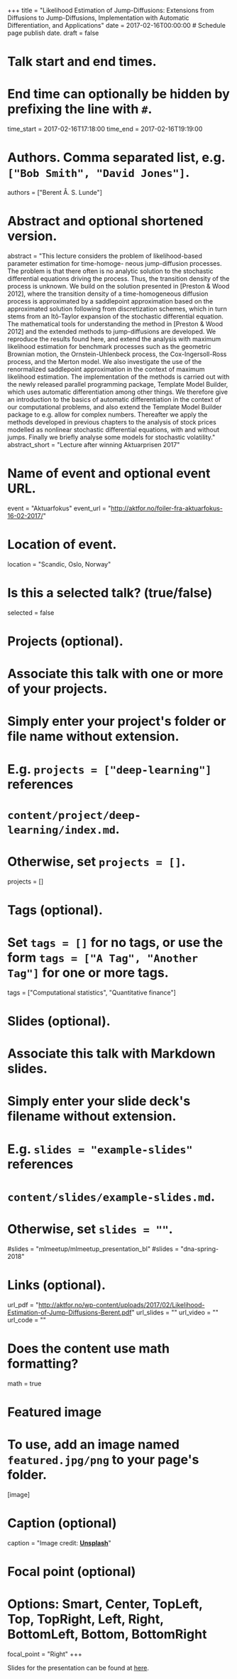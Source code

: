 +++
title = "Likelihood Estimation of Jump-Diffusions: Extensions from Diffusions to Jump-Diffusions, Implementation with Automatic Differentiation, and Applications"
date = 2017-02-16T00:00:00  # Schedule page publish date.
draft = false

# Talk start and end times.
#   End time can optionally be hidden by prefixing the line with `#`.
time_start = 2017-02-16T17:18:00
time_end = 2017-02-16T19:19:00

# Authors. Comma separated list, e.g. `["Bob Smith", "David Jones"]`.
authors = ["Berent Å. S. Lunde"]

# Abstract and optional shortened version.
abstract = "This lecture considers the problem of likelihood-based parameter estimation for time-homoge- neous jump-diffusion processes. The problem is that there often is no analytic solution to the stochastic differential equations driving the process. Thus, the transition density of the process is unknown. We build on the solution presented in [Preston & Wood 2012], where the transition density of a time-homogeneous diffusion process is approximated by a saddlepoint approximation based on the approximated solution following from discretization schemes, which in turn stems from an Itô-Taylor expansion of the stochastic differential equation. The mathematical tools for understanding the method in [Preston & Wood 2012] and the extended methods to jump-diffusions are developed. We reproduce the results found here, and extend the analysis with maximum likelihood estimation for benchmark processes such as the geometric Brownian motion, the Ornstein-Uhlenbeck process, the Cox-Ingersoll-Ross process, and the Merton model. We also investigate the use of the renormalized saddlepoint approximation in the context of maximum likelihood estimation. The implementation of the methods is carried out with the newly released parallel programming package, Template Model Builder, which uses automatic differentiation among other things. We therefore give an introduction to the basics of automatic differentiation in the context of our computational problems, and also extend the Template Model Builder package to e.g. allow for complex numbers. Thereafter we apply the methods developed in previous chapters to the analysis of stock prices modelled as nonlinear stochastic differential equations, with and without jumps. Finally we briefly analyse some models for stochastic volatility."
abstract_short = "Lecture after winning Aktuarprisen 2017"

# Name of event and optional event URL.
event = "Aktuarfokus"
event_url = "http://aktfor.no/foiler-fra-aktuarfokus-16-02-2017/"

# Location of event.
location = "Scandic, Oslo, Norway"

# Is this a selected talk? (true/false)
selected = false

# Projects (optional).
#   Associate this talk with one or more of your projects.
#   Simply enter your project's folder or file name without extension.
#   E.g. `projects = ["deep-learning"]` references 
#   `content/project/deep-learning/index.md`.
#   Otherwise, set `projects = []`.
projects = []

# Tags (optional).
#   Set `tags = []` for no tags, or use the form `tags = ["A Tag", "Another Tag"]` for one or more tags.
tags = ["Computational statistics", "Quantitative finance"]

# Slides (optional).
#   Associate this talk with Markdown slides.
#   Simply enter your slide deck's filename without extension.
#   E.g. `slides = "example-slides"` references 
#   `content/slides/example-slides.md`.
#   Otherwise, set `slides = ""`.
#slides = "mlmeetup/mlmeetup_presentation_bl"
#slides = "dna-spring-2018"

# Links (optional).
url_pdf = "http://aktfor.no/wp-content/uploads/2017/02/Likelihood-Estimation-of-Jump-Diffusions-Berent.pdf"
url_slides = ""
url_video = ""
url_code = ""

# Does the content use math formatting?
math = true

# Featured image
# To use, add an image named `featured.jpg/png` to your page's folder. 
[image]
  # Caption (optional)
  caption = "Image credit: [**Unsplash**](https://unsplash.com/photos/bzdhc5b3Bxs)"

  # Focal point (optional)
  # Options: Smart, Center, TopLeft, Top, TopRight, Left, Right, BottomLeft, Bottom, BottomRight
  focal_point = "Right"
+++

Slides for the presentation can be found at [here](http://aktfor.no/wp-content/uploads/2017/02/Likelihood-Estimation-of-Jump-Diffusions-Berent.pdf).